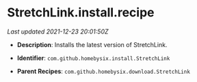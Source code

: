 # StretchLink.install.recipe

_Last updated 2021-12-23 20:01:50Z_

- **Description**: Installs the latest version of StretchLink.

- **Identifier**: `com.github.homebysix.install.StretchLink`

- **Parent Recipes**: `com.github.homebysix.download.StretchLink`
